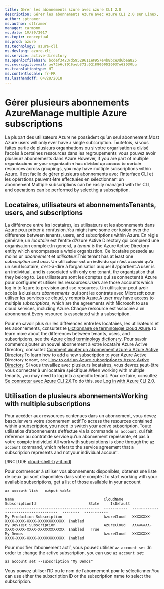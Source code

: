 ```yaml
---
title: Gérer les abonnements Azure avec Azure CLI 2.0
description: Gérer les abonnements Azure avec Azure CLI 2.0 sur Linux, Mac ou Windows.
author: sptramer
ms.author: sttramer
manager: carmonm
ms.date: 10/30/2017
ms.topic: conceptual
ms.prod: azure
ms.technology: azure-cli
ms.devlang: azure-cli
ms.service: active-directory
ms.openlocfilehash: bcdef3423cd59529611e8957e4b8bce0d6bea825
ms.sourcegitcommit: ae72b6c8916aeb372a92188090529037e63930ba
ms.translationtype: HT
ms.contentlocale: fr-FR
ms.lasthandoff: 04/28/2018
---
```

# <a name="manage-multiple-azure-subscriptions"></a><span data-ttu-id="c118b-103">Gérer plusieurs abonnements Azure</span><span class="sxs-lookup"><span data-stu-id="c118b-103">Manage multiple Azure subscriptions</span></span>

<span data-ttu-id="c118b-104">La plupart des utilisateurs Azure ne possèdent qu’un seul abonnement.</span><span class="sxs-lookup"><span data-stu-id="c118b-104">Most Azure users will only ever have a single subscription.</span></span> <span data-ttu-id="c118b-105">Toutefois, si vous faites partie de plusieurs organisations ou si votre organisation a divisé l’accès à certaines ressources dans les regroupements, vous pouvez avoir plusieurs abonnements dans Azure.</span><span class="sxs-lookup"><span data-stu-id="c118b-105">However, if you are part of multiple organizations or your organization has divided up access to certain resources across groupings, you may have multiple subscriptions within Azure.</span></span> <span data-ttu-id="c118b-106">Il est facile de gérer plusieurs abonnements avec l’interface CLI et les opérations peuvent être effectuées en sélectionnant un abonnement.</span><span class="sxs-lookup"><span data-stu-id="c118b-106">Multiple subscriptions can be easily managed with the CLI, and operations can be performed by selecting a subscription.</span></span>

## <a name="tenants-users-and-subscriptions"></a><span data-ttu-id="c118b-107">Locataires, utilisateurs et abonnements</span><span class="sxs-lookup"><span data-stu-id="c118b-107">Tenants, users, and subscriptions</span></span>

<span data-ttu-id="c118b-108">La différence entre les locataires, les utilisateurs et les abonnements dans Azure peut prêter à confusion.</span><span class="sxs-lookup"><span data-stu-id="c118b-108">You might have some confusion over the difference between tenants, users, and subscriptions within Azure.</span></span> <span data-ttu-id="c118b-109">En règle générale, un _locataire_ est l’entité d’Azure Active Directory qui comprend une organisation complète.</span><span class="sxs-lookup"><span data-stu-id="c118b-109">In general, a _tenant_ is the Azure Active Directory entity which encompasses a whole organization.</span></span> <span data-ttu-id="c118b-110">Ce locataire possède au moins un _abonnement_ et _utilisateur_.</span><span class="sxs-lookup"><span data-stu-id="c118b-110">This tenant has at least one _subscription_ and _user_.</span></span> <span data-ttu-id="c118b-111">Un utilisateur est un individu qui n’est associé qu’à un seul locataire, c’est-à-dire à l’organisation auquel il appartient.</span><span class="sxs-lookup"><span data-stu-id="c118b-111">A user is an individual, and is associated with only one tenant, the organization that they belong to.</span></span> <span data-ttu-id="c118b-112">Les utilisateurs sont les comptes qui se connectent à Azure pour configurer et utiliser les ressources.</span><span class="sxs-lookup"><span data-stu-id="c118b-112">Users are those accounts which log in to Azure to provision and use resources.</span></span> <span data-ttu-id="c118b-113">Un utilisateur peut avoir accès à plusieurs _abonnements_, qui sont les contrats avec Microsoft pour utiliser les services de cloud, y compris Azure.</span><span class="sxs-lookup"><span data-stu-id="c118b-113">A user may have access to multiple _subscriptions_, which are the agreements with Microsoft to use cloud services, including Azure.</span></span> <span data-ttu-id="c118b-114">Chaque ressource est associée à un abonnement.</span><span class="sxs-lookup"><span data-stu-id="c118b-114">Every resource is associated with a subscription.</span></span>

<span data-ttu-id="c118b-115">Pour en savoir plus sur les différences entre les locataires, les utilisateurs et les abonnements, consultez le [Dictionnaire de terminologie cloud Azure](/azure/azure-glossary-cloud-terminology).</span><span class="sxs-lookup"><span data-stu-id="c118b-115">To learn more about the differences between tenants, users, and subscriptions, see the [Azure cloud terminology dictionary](/azure/azure-glossary-cloud-terminology).</span></span>
<span data-ttu-id="c118b-116">Pour savoir comment ajouter un nouvel abonnement à votre locataire Azure Active Directory, consultez [Comment ajouter un abonnement Azure à Azure Active Directory](/azure/active-directory/active-directory-how-subscriptions-associated-directory).</span><span class="sxs-lookup"><span data-stu-id="c118b-116">To learn how to add a new subscription to your Azure Active Directory tenant, see [How to add an Azure subscription to Azure Active Directory](/azure/active-directory/active-directory-how-subscriptions-associated-directory).</span></span>
<span data-ttu-id="c118b-117">Si vous travaillez avec plusieurs locataires, vous devrez peut-être vous connecter à un locataire spécifique.</span><span class="sxs-lookup"><span data-stu-id="c118b-117">When working with multiple tenants, you may need to log into a specific tenant.</span></span> <span data-ttu-id="c118b-118">Pour ce faire, consultez [Se connecter avec Azure CLI 2.0](/cli/azure/authenticate-azure-cli).</span><span class="sxs-lookup"><span data-stu-id="c118b-118">To do this, see [Log in with Azure CLI 2.0](/cli/azure/authenticate-azure-cli).</span></span>

## <a name="working-with-multiple-subscriptions"></a><span data-ttu-id="c118b-119">Utilisation de plusieurs abonnements</span><span class="sxs-lookup"><span data-stu-id="c118b-119">Working with multiple subscriptions</span></span>

<span data-ttu-id="c118b-120">Pour accéder aux ressources contenues dans un abonnement, vous devez basculer vers votre abonnement actif.</span><span class="sxs-lookup"><span data-stu-id="c118b-120">To access the resources contained within a subscription, you need to switch your active subscription.</span></span> <span data-ttu-id="c118b-121">Toute utilisation d’abonnements s’effectue via la commande `az account`, qui fait référence au contrat de service qu’un abonnement représente, et pas à votre compte individuel.</span><span class="sxs-lookup"><span data-stu-id="c118b-121">All work with subscriptions is done through the `az account` command, which refers to the service agreement that a subscription represents and not your individual account.</span></span>

[!INCLUDE [cloud-shell-try-it.md](includes/cloud-shell-try-it.md)]

<span data-ttu-id="c118b-122">Pour commencer à utiliser vos abonnements disponibles, obtenez une liste de ceux qui sont disponibles dans votre compte :</span><span class="sxs-lookup"><span data-stu-id="c118b-122">To start working with your available subscriptions, get a list of those available in your account:</span></span>

```azurecli-interactive
az account list --output table
```

```Output
Name                                         CloudName    SubscriptionId                        State     IsDefault
-------------------------------------------  -----------  ------------------------------------  --------  -----------
My Production Subscription                   AzureCloud   XXXXXXXX-XXXX-XXXX-XXXX-XXXXXXXXXXXX  Enabled
My DevTest Subscription                      AzureCloud   XXXXXXXX-XXXX-XXXX-XXXX-XXXXXXXXXXXX  Enabled   True
My Demos                                     AzureCloud   XXXXXXXX-XXXX-XXXX-XXXX-XXXXXXXXXXXX  Enabled
```

<span data-ttu-id="c118b-123">Pour modifier l’abonnement actif, vous pouvez utiliser `az account set` :</span><span class="sxs-lookup"><span data-stu-id="c118b-123">In order to change the active subscription, you can use `az account set`:</span></span>

```azurecli-interactive
az account set --subscription "My Demos"
```

<span data-ttu-id="c118b-124">Vous pouvez utiliser l’ID ou le nom de l’abonnement pour le sélectionner.</span><span class="sxs-lookup"><span data-stu-id="c118b-124">You can use either the subscription ID or the subscription name to select the subscription.</span></span>
